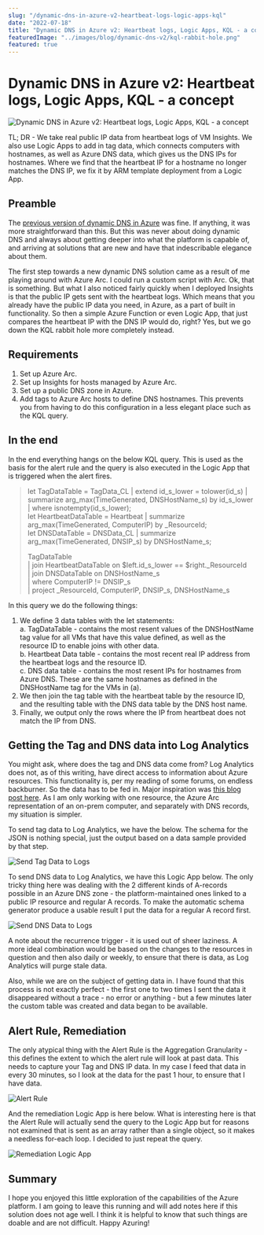```yaml
---
slug: "/dynamic-dns-in-azure-v2-heartbeat-logs-logic-apps-kql"
date: "2022-07-18"
title: "Dynamic DNS in Azure v2: Heartbeat logs, Logic Apps, KQL - a concept"
featuredImage: "../images/blog/dynamic-dns-v2/kql-rabbit-hole.png"
featured: true
---
```


# Dynamic DNS in Azure v2: Heartbeat logs, Logic Apps, KQL - a concept

![Dynamic DNS in Azure v2: Heartbeat logs, Logic Apps, KQL - a concept](../images/blog/dynamic-dns-v2/kql-rabbit-hole.png)

TL; DR - We take real public IP data from heartbeat logs of VM Insights. We also use Logic Apps to add in tag data, which connects computers with hostnames, as well as Azure DNS data, which gives us the DNS IPs for hostnames. Where we find that the heartbeat IP for a hostname no longer matches the DNS IP, we fix it by ARM template deployment from a Logic App.

## Preamble

The [previous version of dynamic DNS in Azure](https://blog.konthecat.com/dynamic-dns-with-azure-automation-rubook-hybrid-worker/) was fine. If anything, it was more straightforward than this. But this was never about doing dynamic DNS and always about getting deeper into what the platform is capable of, and arriving at solutions that are new and have that indescribable elegance about them.

The first step towards a new dynamic DNS solution came as a result of me playing around with Azure Arc. I could run a custom script with Arc. Ok, that is something. But what I also noticed fairly quickly when I deployed Insights is that the public IP gets sent with the heartbeat logs. Which means that you already have the public IP data you need, in Azure, as a part of built in functionality. So then a simple Azure Function or even Logic App, that just compares the heartbeat IP with the DNS IP would do, right? Yes, but we go down the KQL rabbit hole more completely instead.

## Requirements

1. Set up Azure Arc.
2. Set up Insights for hosts managed by Azure Arc.
3. Set up a public DNS zone in Azure.
4. Add tags to Azure Arc hosts to define DNS hostnames. This prevents you from having to do this configuration in a less elegant place such as the KQL query.

## In the end

In the end everything hangs on the below KQL query. This is used as the basis for the alert rule and the query is also executed in the Logic App that is triggered when the alert fires.

> let TagDataTable = TagData_CL | extend id_s_lower = tolower(id_s) | summarize arg_max(TimeGenerated, DNSHostName_s) by id_s_lower | where isnotempty(id_s_lower);  
> let HeartbeatDataTable = Heartbeat | summarize arg_max(TimeGenerated, ComputerIP) by \_ResourceId;  
> let DNSDataTable = DNSData_CL | summarize arg_max(TimeGenerated, DNSIP_s) by DNSHostName_s;
>
> TagDataTable  
> | join HeartbeatDataTable on $left.id_s_lower == $right.\_ResourceId  
> | join DNSDataTable on DNSHostName_s  
> | where ComputerIP != DNSIP_s  
> | project \_ResourceId, ComputerIP, DNSIP_s, DNSHostName_s

In this query we do the following things:

1. We define 3 data tables with the let statements:  
   a. TagDataTable - contains the most resent values of the DNSHostName tag value for all VMs that have this value defined, as well as the resource ID to enable joins with other data.  
   b. Heartbeat Data table - contains the most recent real IP address from the heartbeat logs and the resource ID.  
   c. DNS data table - contains the most resent IPs for hostnames from Azure DNS. These are the same hostnames as defined in the DNSHostName tag for the VMs in (a).
2. We then join the tag table with the heartbeat table by the resource ID, and the resulting table with the DNS data table by the DNS host name.
3. Finally, we output only the rows where the IP from heartbeat does not match the IP from DNS.

## Getting the Tag and DNS data into Log Analytics

You might ask, where does the tag and DNS data come from? Log Analytics does not, as of this writing, have direct access to information about Azure resources. This functionality is, per my reading of some forums, on endless backburner. So the data has to be fed in. Major inspiration was [this blog post here](https://medium.com/@deshantshukla/how-to-query-azure-resources-with-attached-resource-tags-9762508d3219). As I am only working with one resource, the Azure Arc representation of an on-prem computer, and separately with DNS records, my situation is simpler.

To send tag data to Log Analytics, we have the below. The schema for the JSON is nothing special, just the output based on a data sample provided by that step.

![Send Tag Data to Logs](../images/blog/dynamic-dns-v2/send-tag-data-to-logs.jpg)

To send DNS data to Log Analytics, we have this Logic App below. The only tricky thing here was dealing with the 2 different kinds of A-records possible in an Azure DNS zone - the platform-maintained ones linked to a public IP resource and regular A records. To make the automatic schema generator produce a usable result I put the data for a regular A record first.

![Send DNS Data to Logs](../images/blog/dynamic-dns-v2/send-dns-data-to-logs.jpg)

A note about the recurrence trigger - it is used out of sheer laziness. A more ideal combination would be based on the changes to the resources in question and then also daily or weekly, to ensure that there is data, as Log Analytics will purge stale data.

Also, while we are on the subject of getting data in. I have found that this process is not exactly perfect - the first one to two times I sent the data it disappeared without a trace - no error or anything - but a few minutes later the custom table was created and data began to be available.

## Alert Rule, Remediation

The only atypical thing with the Alert Rule is the Aggregation Granularity - this defines the extent to which the alert rule will look at past data. This needs to capture your Tag and DNS IP data. In my case I feed that data in every 30 minutes, so I look at the data for the past 1 hour, to ensure that I have data.

![Alert Rule](../images/blog/dynamic-dns-v2/alert-rule.png)

And the remediation Logic App is here below. What is interesting here is that the Alert Rule will actually send the query to the Logic App but for reasons not examined that is sent as an array rather than a single object, so it makes a needless for-each loop. I decided to just repeat the query.

![Remediation Logic App](../images/blog/dynamic-dns-v2/remediation-logic-app.png)

## Summary

I hope you enjoyed this little exploration of the capabilities of the Azure platform. I am going to leave this running and will add notes here if this solution does not age well. I think it is helpful to know that such things are doable and are not difficult. Happy Azuring!
